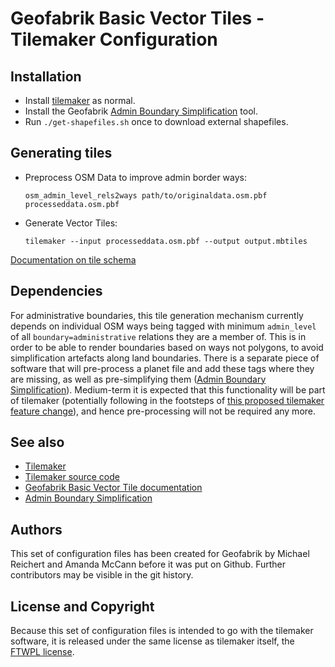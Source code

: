 # Geofabrik Basic Vector Tiles - Tilemaker Configuration

## Installation

* Install [tilemaker](https://tilemaker.org/) as normal.
* Install the Geofabrik [Admin Boundary Simplification](https://github.com/geofabrik/admin-polygon-simplify) tool.
* Run `./get-shapefiles.sh` once to download external shapefiles.

## Generating tiles

* Preprocess OSM Data to improve admin border ways:

	  osm_admin_level_rels2ways path/to/originaldata.osm.pbf processeddata.osm.pbf

* Generate Vector Tiles:

	  tilemaker --input processeddata.osm.pbf --output output.mbtiles

[Documentation on tile schema](https://github.com/geofabrik/geofabrik-basicvt-docs)

## Dependencies

For administrative boundaries, this tile generation mechanism currently depends
on individual OSM ways being tagged with minimum `admin_level` of all
`boundary=administrative` relations they are a member of. This is in order to
be able to render boundaries based on ways not polygons, to avoid
simplification artefacts along land boundaries.  There is a separate piece of
software that will pre-process a planet file and add these tags where they are
missing, as well as pre-simplifying them ([Admin Boundary
Simplification](https://github.com/geofabrik/admin-polygon-simplify)).
Medium-term it is expected that this functionality will be part of tilemaker
(potentially following in the footsteps of [this proposed tilemaker feature
change](https://github.com/systemed/tilemaker/pull/292)), and hence
pre-processing will not be required any more.

## See also

* [Tilemaker](https://tilemaker.org/)
* [Tilemaker source code](https://github.com/systemed/tilemaker)
* [Geofabrik Basic Vector Tile documentation](https://github.com/geofabrik/geofabrik-basicvt-docs)
* [Admin Boundary Simplification](https://github.com/geofabrik/admin-polygon-simplify)

## Authors

This set of configuration files has been created for Geofabrik by Michael Reichert 
and Amanda McCann before it was put on Github. Further contributors may be visible 
in the git history.

## License and Copyright

Because this set of configuration files is intended to go with the tilemaker software,
it is released under the same license as tilemaker itself, the [FTWPL license](./LICENCE.txt).

